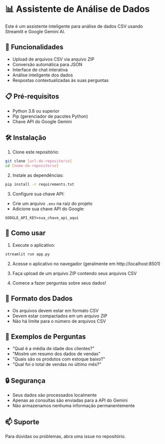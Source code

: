 # 📊 Assistente de Análise de Dados

Este é um assistente inteligente para análise de dados CSV usando Streamlit e Google Gemini AI.

## 🚀 Funcionalidades

- Upload de arquivos CSV via arquivo ZIP
- Conversão automática para JSON
- Interface de chat interativa
- Análise inteligente dos dados
- Respostas contextualizadas às suas perguntas

## 📋 Pré-requisitos

- Python 3.8 ou superior
- Pip (gerenciador de pacotes Python)
- Chave API do Google Gemini

## 🛠️ Instalação

1. Clone este repositório:
```bash
git clone [url-do-repositorio]
cd [nome-do-repositorio]
```

2. Instale as dependências:
```bash
pip install -r requirements.txt
```

3. Configure sua chave API:
- Crie um arquivo `.env` na raiz do projeto
- Adicione sua chave API do Google:
```
GOOGLE_API_KEY=sua_chave_api_aqui
```

## 🚀 Como usar

1. Execute o aplicativo:
```bash
streamlit run app.py
```

2. Acesse o aplicativo no navegador (geralmente em http://localhost:8501)

3. Faça upload de um arquivo ZIP contendo seus arquivos CSV

4. Comece a fazer perguntas sobre seus dados!

## 📝 Formato dos Dados

- Os arquivos devem estar em formato CSV
- Devem estar compactados em um arquivo ZIP
- Não há limite para o número de arquivos CSV

## 🤖 Exemplos de Perguntas

- "Qual é a média de idade dos clientes?"
- "Mostre um resumo dos dados de vendas"
- "Quais são os produtos com estoque baixo?"
- "Qual foi o total de vendas no último mês?"

## 🔒 Segurança

- Seus dados são processados localmente
- Apenas as consultas são enviadas para a API do Gemini
- Não armazenamos nenhuma informação permanentemente

## 📫 Suporte

Para dúvidas ou problemas, abra uma issue no repositório. 